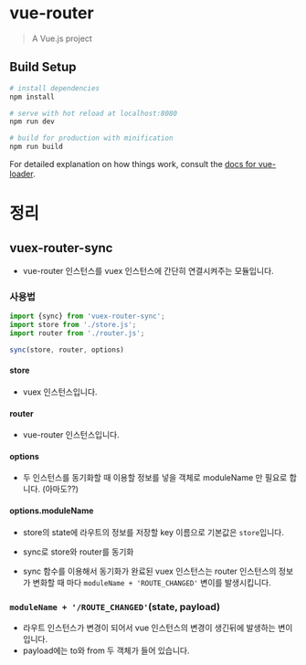 # vue-router

> A Vue.js project

## Build Setup

``` bash
# install dependencies
npm install

# serve with hot reload at localhost:8080
npm run dev

# build for production with minification
npm run build
```

For detailed explanation on how things work, consult the [docs for vue-loader](http://vuejs.github.io/vue-loader).

# 정리

## vuex-router-sync
* vue-router 인스턴스를 vuex 인스턴스에 간단히 연결시켜주는 모듈입니다.

### 사용법
``` javascript
import {sync} from 'vuex-router-sync';
import store from './store.js';
import router from './router.js';

sync(store, router, options)
```
#### store
* vuex 인스턴스입니다.

#### router
* vue-router 인스턴스입니다.

#### options
* 두 인스턴스를 동기화할 때 이용할 정보를 넣을 객체로 moduleName<String> 만 필요로 합니다. (아마도??)

#### options.moduleName
* store의 state에 라우트의 정보를 저장할 key 이름으로 기본값은 `store`입니다.

* sync로 store와 router를 동기화 
* sync 함수를 이용해서 동기화가 완료된 vuex 인스턴스는 router 인스턴스의 정보가 변화할 때 마다 `moduleName + 'ROUTE_CHANGED'` 변이를 발생시킵니다.

### `moduleName + '/ROUTE_CHANGED'`(state, payload)
* 라우트 인스턴스가 변경이 되어서 vue 인스턴스의 변경이 생긴뒤에 발생하는 변이입니다.
* payload에는 to와 from 두 객체가 들어 있습니다.